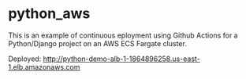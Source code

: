 # python_aws

This is an example of continuous eployment using Github Actions for a Python/Django project on an AWS ECS Fargate cluster.

Deployed: http://python-demo-alb-1-1864896258.us-east-1.elb.amazonaws.com

